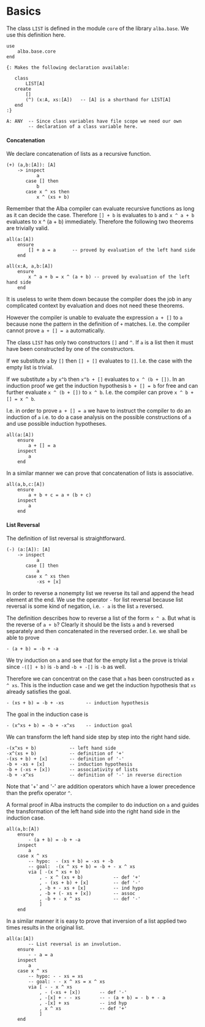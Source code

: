 # Basics

The class `LIST` is defined in the module `core` of the library
`alba.base`. We use this definition here.

    use
        alba.base.core
    end

    {: Makes the following declaration available:

       class
           LIST[A]
       create
           []
           (^) (x:A, xs:[A])   -- [A] is a shorthand for LIST[A]
       end
    :}

    A: ANY  -- Since class variables have file scope we need our own
            -- declaration of a class variable here.



#### Concatenation

We declare concatenation of lists as a recursive function.

    (+) (a,b:[A]): [A]
        -> inspect
               a
           case [] then
               b
           case x ^ xs then
               x ^ (xs + b)

Remember that the Alba compiler can evaluate recursive functions as long as it
can decide the case. Therefore `[] + b` is evaluates to `b` and `x ^ a + b`
evaluates to x ^ (a + b) immediately. Therefore the following two theorems are
trivially valid.

    all(a:[A])
        ensure
            [] + a = a      -- proved by evaluation of the left hand side
        end

    all(x:A, a,b:[A])
        ensure
            x ^ a + b = x ^ (a + b) -- proved by evaluation of the left hand side
        end

It is useless to write them down because the compiler does the job in any
complicated context by evaluation and does not need these theorems.

However the compiler is unable to evaluate the expression `a + []` to `a`
because none the pattern in the definition of `+` matches. I.e. the compiler
cannot prove `a + [] = a` automatically.

The class `LIST` has only two constructors `[]` and `^`. If `a` is a list then
it must have been constructed by one of the constructors.

If we substitute `a` by `[]` then `[] + []` evaluates to `[]`. I.e. the case
with the empty list is trivial.

If we substitute `a` by `x^b` then `x^b + []` evaluates to `x ^ (b + [])`.  In
an induction proof we get the induction hypothesis `b + [] = b` for free and
can further evaluate `x ^ (b + [])` to `x ^ b`. I.e. the compiler can prove `x
^ b + [] = x ^ b`.

I.e. in order to prove `a + [] = a` we have to instruct the compiler to do an
induction of `a` i.e. to do a case analysis on the possible constructions of
`a` and use possible induction hypotheses.

    all(a:[A])
        ensure
            a + [] = a
        inspect
            a
        end


In a similar manner we can prove that concatenation of lists is associative.


    all(a,b,c:[A])
        ensure
            a + b + c = a + (b + c)
        inspect
            a
        end




#### List Reversal

The definition of list reversal is straightforward.

    (-) (a:[A]): [A]
        -> inspect
               a
           case [] then
               a
           case x ^ xs then
               -xs + [x]

In order to reverse a nonempty list we reverse its tail and append the head
element at the end. We use the operator `-` for list reversal because list
reversal is some kind of negation, i.e. `- a` is the list `a` reversed.

The definition describes how to reverse a list of the form `x ^ a`. But what
is the reverse of `a + b`? Clearly it should be the lists `a` and `b` reversed
separately and then concatenated in the reversed order. I.e. we shall be able
to prove

    - (a + b) = -b + -a

We try induction on `a` and see that for the empty list `a` the prove is
trivial since `-([] + b)` is `-b` and `-b + -[]` is `-b` as well.

Therefore we can concentrat on the case that `a` has been constructed as `x ^
xs`. This is the induction case and we get the induction hypothesis that `xs`
already satisfies the goal.

    - (xs + b) = -b + -xs        -- induction hypothesis

The goal in the induction case is

    - (x^xs + b) = -b + -x^xs    -- induction goal

We can transform the left hand side step by step into the right hand side.

    -(x^xs + b)            -- left hand side
    -x^(xs + b)            -- definition of '+'
    -(xs + b) + [x]        -- definition of '-'
    -b + -xs + [x]         -- induction hypothesis
    -b + (-xs + [x])       -- associativity of lists
    -b + -x^xs             -- definition of '-' in reverse direction

Note that '+' and '-' are addition operators which have a lower precedence
than the prefix operator `^`.


A formal proof in Alba instructs the compiler to do induction on `a` and
guides the transformation of the left hand side into the right hand side in
the induction case.

    all(a,b:[A])
        ensure
            - (a + b) = -b + -a
        inspect
            a
        case x ^ xs
            -- hypo:  - (xs + b) = -xs + -b
            -- goal:  -(x ^ xs + b) = -b + - x ^ xs
            via [ -(x ^ xs + b)
                , - x ^ (xs + b)           -- def '+'
                , - (xs + b) + [x]         -- def '-'
                , -b + - xs + [x]          -- ind hypo
                , -b + (- xs + [x])        -- assoc
                , -b + - x ^ xs            -- def '-'
                ]
        end


In a similar manner it is easy to prove that inversion of a list applied two
times results in the original list.



    all(a:[A])
            -- List reversal is an involution.
        ensure
            - - a = a
        inspect
            a
        case x ^ xs
            -- hypo: - - xs = xs
            -- goal: - - x ^ xs = x ^ xs
            via [ - - x ^ xs
                , - (-xs + [x])       -- def '-'
                , -[x] + - - xs       -- - (a + b) = - b + - a
                , -[x] + xs           -- ind hyp
                , x ^ xs              -- def '+'
                ]
        end





<!---
Local Variables:
mode: outline
coding: iso-latin-1
outline-regexp: "#+"
End:
-->
